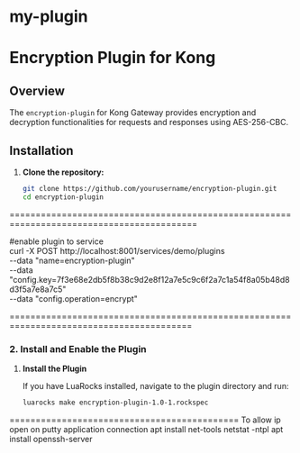 # my-plugin 


# Encryption Plugin for Kong

## Overview

The `encryption-plugin` for Kong Gateway provides encryption and decryption functionalities for requests and responses using AES-256-CBC.

## Installation

1. **Clone the repository:**

   ```bash
   git clone https://github.com/yourusername/encryption-plugin.git
   cd encryption-plugin
==========================================================================================

#enable plugin to service  
curl -X POST http://localhost:8001/services/demo/plugins \
  --data "name=encryption-plugin" \
  --data "config.key=7f3e68e2db5f8b38c9d2e8f12a7e5c9c6f2a7c1a54f8a05b48d8d3f5a7e8a7c5" \
  --data "config.operation=encrypt"

=========================================================================================
### 2. Install and Enable the Plugin

1. **Install the Plugin**

   If you have LuaRocks installed, navigate to the plugin directory and run:

   ```bash
   luarocks make encryption-plugin-1.0-1.rockspec


============================================
To allow ip open on putty application connection
apt install net-tools
netstat -ntpl
apt install openssh-server





